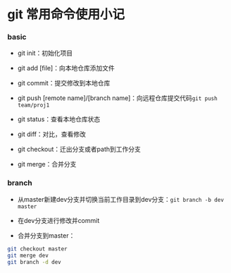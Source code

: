# git 常用命令使用小记


### basic

- git init：初始化项目

- git add [file]：向本地仓库添加文件

- git commit：提交修改到本地仓库

- git push [remote name]/[branch name]：向远程仓库提交代码`git push team/proj1`

- git status：查看本地仓库状态

- git diff：对比，查看修改

- git checkout：迁出分支或者path到工作分支

- git merge：合并分支


### branch

- 从master新建dev分支并切换当前工作目录到dev分支：`git branch -b dev master`

- 在dev分支进行修改并commit

- 合并分支到master：

``` bash
git checkout master
git merge dev
git branch -d dev
```
